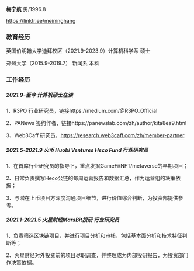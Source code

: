 **梅宁航**     男/1996.8

https://linktr.ee/meininghang

### 教育经历 

英国伯明翰⼤学迪拜校区（2021.9-2023.9）计算机科学系       硕⼠

郑州⼤学（2015.9-2019.7）                          新闻系                  本科         

### 工作经历 

##### 2021.9-至今 计算机硕士在读

1、R3PO 行业研究员，链接https://medium.com/@R3PO_Official

2、PANews 签约作者，链接https://panewslab.com/zh/author/kita8ea9.html

3、Web3Caff 研究员，https://research.web3caff.com/zh/member-partner

##### 2021.5-2021.9 火币 Huobi Ventures Heco Fund                                          ⾏业研究员 

1、在⾸席⾏业研究员的指导下，重点发掘GameFi/NFT/metaverse的早期项⽬；

2、⽇常负责撰写Heco公链的每周运营报告和数据汇总，作为运营组的决策依据；

3、与潜在上币项⽬⽅深度沟通项目细节，进⾏价值综合判断，为投资部提供参考。

##### 2021.1-2021.5  火星财经MarsBit投研                                                            行业研究员

1、负责筛选区块链项⽬，并进⾏项⽬分析和审核，包括基本⾯分析和技术特征判断等；

2、火星财经对外投资前的项目尽职调查，并整理成为内部投研报告，为投资部⻔作决策依据。


